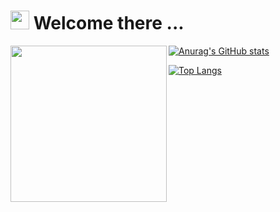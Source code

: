 <h1><img src="https://user-images.githubusercontent.com/84145589/214152809-01ee5cfe-5378-4e17-b9ec-d450b495391d.gif" width="30px"/> Welcome there ...</h1>

<img align='left' src='https://user-images.githubusercontent.com/84145589/214152486-f6d8ae4a-3d42-4291-b38a-a8e33d77331d.png' width='250' background='white'>

[![Anurag's GitHub stats](https://github-readme-stats.vercel.app/api?username=XTorLukas&show_icons=true&theme=transparent)](https://github.com/XTorLukas)

[![Top Langs](https://github-readme-stats.vercel.app/api/top-langs/?username=XTorLukas&show_icons=true&theme=transparent)](https://github.com/XTorLukas)

<!--
**LastuvkaLukas/LastuvkaLukas** is a ✨ _special_ ✨ repository because its `README.md` (this file) appears on your GitHub profile.

Here are some ideas to get you started:

- 🔭 I’m currently working on ...
- 🌱 I’m currently learning ...
- 👯 I’m looking to collaborate on ...
- 🤔 I’m looking for help with ...
- 💬 Ask me about ...
- 📫 How to reach me: ...
- 😄 Pronouns: ...
- ⚡ Fun fact: ...

-->
